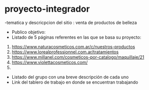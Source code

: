 # proyecto-integrador
-tematica y descricpcion del sitio : venta de productos de belleza 
- Publico objetivo: 
- Listado de 5 páginas referentes en las que se basa su proyecto:
1. https://www.naturacosmeticos.com.ar/c/nuestros-productos
2. https://www.lorealprofessionnel.com.ar/tratamientos
3. https://www.millanel.com/cosmeticos-por-catalogo/maquillaje/21
4. https://www.violettacosmeticos.com/
5. 
- Listado del grupo con una breve descripción de cada uno
- Link del tablero de trabajo en donde se encuentran trabajando
